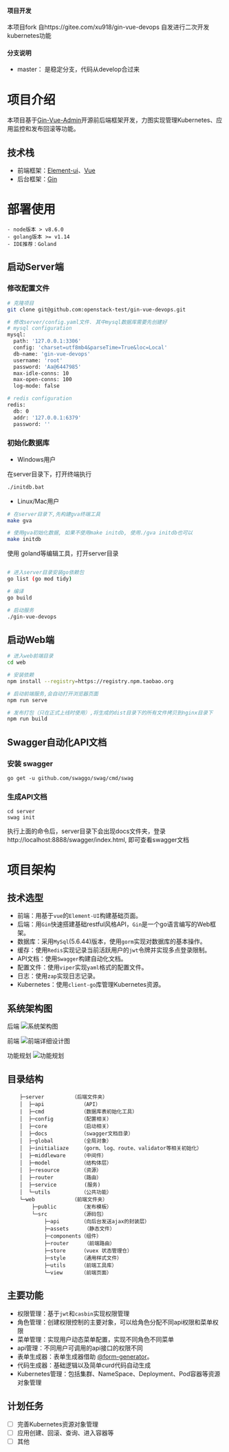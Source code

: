 #### 项目开发
本项目fork 自https://gitee.com/xu918/gin-vue-devops 自发进行二次开发kubernetes功能
#### 分支说明
  * master： 是稳定分支，代码从develop合过来

# 项目介绍
本项目基于[Gin-Vue-Admin](https://github.com/flipped-aurora/gin-vue-admin)开源前后端框架开发，力图实现管理Kubernetes、应用监控和发布回滚等功能。

## 技术栈
- 前端框架：[Element-ui](https://github.com/ElemeFE/element)、[Vue](https://cn.vuejs.org/)
- 后台框架：[Gin](https://github.com/gin-gonic/gin) 

# 部署使用

```
- node版本 > v8.6.0
- golang版本 >= v1.14
- IDE推荐：Goland
```

## 启动Server端
### 修改配置文件
```bash
# 克隆项目
git clone git@github.com:openstack-test/gin-vue-devops.git

# 修改server/config.yaml文件. 其中mysql数据库需要先创建好
# mysql configuration
mysql:
  path: '127.0.0.1:3306'
  config: 'charset=utf8mb4&parseTime=True&loc=Local'
  db-name: 'gin-vue-devops'
  username: 'root'
  password: 'Aa@6447985'
  max-idle-conns: 10
  max-open-conns: 100
  log-mode: false

# redis configuration
redis:
  db: 0
  addr: '127.0.0.1:6379'
  password: ''
```

### 初始化数据库
- Windows用户

在server目录下，打开终端执行
```bash
./initdb.bat
```

- Linux/Mac用户

```bash
# 在server目录下,先构建gva终端工具
make gva

# 使用gva初始化数据, 如果不使用make initdb, 使用./gva initdb也可以
make initdb
```

使用 goland等编辑工具，打开server目录

```bash

# 进入server目录安装go依赖包
go list (go mod tidy)

# 编译
go build

# 启动服务
./gin-vue-devops
```

## 启动Web端

```bash
# 进入web前端目录
cd web

# 安装依赖
npm install --registry=https://registry.npm.taobao.org

# 启动前端服务,会自动打开浏览器页面
npm run serve

# 发布打包（只在正式上线时使用）,将生成的dist目录下的所有文件拷贝到nginx目录下
npm run build
```

## Swagger自动化API文档

### 安装 swagger
````
go get -u github.com/swaggo/swag/cmd/swag
````

### 生成API文档

````
cd server
swag init
````
执行上面的命令后，server目录下会出现docs文件夹，登录http://localhost:8888/swagger/index.html, 即可查看swagger文档

#  项目架构

## 技术选型

- 前端：用基于`vue`的`Element-UI`构建基础页面。
- 后端：用`Gin`快速搭建基础restful风格API，`Gin`是一个go语言编写的Web框架。
- 数据库：采用`MySql`(5.6.44)版本，使用`gorm`实现对数据库的基本操作。
- 缓存：使用`Redis`实现记录当前活跃用户的`jwt`令牌并实现多点登录限制。
- API文档：使用`Swagger`构建自动化文档。
- 配置文件：使用`viper`实现`yaml`格式的配置文件。
- 日志：使用`zap`实现日志记录。
- Kubernetes：使用`client-go`库管理Kubernetes资源。

## 系统架构图
后端
![系统架构图](./docs/images/backend-1.png)

前端
![前端详细设计图](./docs/images/frontend-1.png)

功能规划
![功能规划](./docs/images/feature-1.png)

## 目录结构

```
    ├─server  	     （后端文件夹）
    │  ├─api            （API）
    |  ├─cmd            （数据库表初始化工具）
    │  ├─config         （配置相关）
    │  ├─core  	        （启动相关）
    │  ├─docs  	        （swagger文档目录）
    │  ├─global         （全局对象）
    │  ├─initialiaze    （gorm、log、route、validator等相关初始化）
    │  ├─middleware     （中间件）
    │  ├─model          （结构体层）
    │  ├─resource       （资源）
    │  ├─router         （路由）
    │  ├─service         (服务)
    │  └─utils	        （公共功能）
    └─web            （前端文件夹）
        ├─public        （发布模板）
        └─src           （源码包）
            ├─api       （向后台发送ajax的封装层）
            ├─assets	 （静态文件）
            ├─components（组件）
            ├─router	 （前端路由）
            ├─store     （vuex 状态管理仓）
            ├─style     （通用样式文件）
            ├─utils     （前端工具库）
            └─view      （前端页面）

```

## 主要功能

- 权限管理：基于`jwt`和`casbin`实现权限管理 
- 角色管理：创建权限控制的主要对象，可以给角色分配不同api权限和菜单权限
- 菜单管理：实现用户动态菜单配置，实现不同角色不同菜单
- api管理：不同用户可调用的api接口的权限不同
- 表单生成器：表单生成器借助 [@form-generator](https://github.com/JakHuang/form-generator)。
- 代码生成器：基础逻辑以及简单curd代码自动生成
- Kubernetes管理：包括集群、NameSpace、Deployment、Pod容器等资源对象管理

## 计划任务

- [ ] 完善Kubernetes资源对象管理
- [ ] 应用创建、回滚、查询、进入容器等
- [ ] 其他
